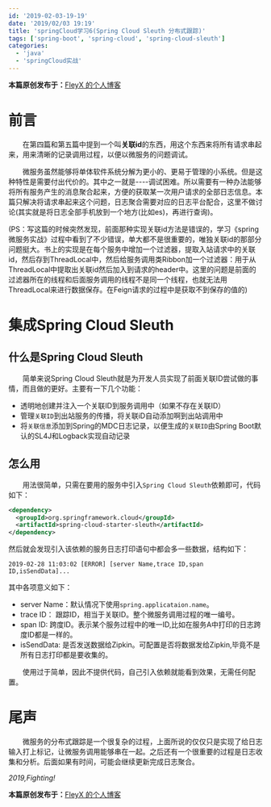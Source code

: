 ```yaml
---
id: '2019-02-03-19-19'
date: '2019/02/03 19:19'
title: 'springCloud学习6(Spring Cloud Sleuth 分布式跟踪)'
tags: ['spring-boot', 'spring-cloud', 'spring-cloud-sleuth']
categories:
  - 'java'
  - 'springCloud实战'
---
```


**本篇原创发布于：**[FleyX 的个人博客](http://tapme.top/blog/detail/2019-01-03-19-19)

# 前言

&emsp;&emsp;在第四篇和第五篇中提到一个叫**关联id**的东西，用这个东西来将所有请求串起来，用来清晰的记录调用过程，以便以微服务的问题调试。

&emsp;&emsp;微服务虽然能够将单体软件系统分解为更小的、更易于管理的小系统。但是这种特性是需要付出代价的。其中之一就是----调试困难。所以需要有一种办法能够将所有服务产生的消息聚合起来，方便的获取某一次用户请求的全部日志信息。本篇只解决将请求串起来这个问题，日志聚合需要对应的日志平台配合，这里不做讨论(其实就是将日志全部手机放到一个地方(比如es)，再进行查询)。

<!-- more -->

(PS：写这篇的时候突然发现，前面那种实现关联id方法是错误的，学习《spring微服务实战》过程中看到了不少错误，单大都不是很重要的，唯独关联id的那部分问题挺大。书上的实现是在每个服务中增加一个过滤器，提取入站请求中的关联id，然后存到ThreadLocal中，然后给服务调用类Ribbon加一个过滤器：用于从ThreadLocal中提取出关联id然后加入到请求的header中。这里的问题是前面的过滤器所在的线程和后面服务调用的线程不是同一个线程，也就无法用ThreadLocal来进行数据保存。在Feign请求的过程中是获取不到保存的值的)

# 集成Spring Cloud Sleuth

## 什么是Spring Cloud Sleuth

&emsp;&emsp;简单来说Spring Cloud Sleuth就是为开发人员实现了前面关联ID尝试做的事情，而且做的更好。主要有一下几个功能：

- 透明地创建并注入一个关联ID到服务调用中（如果不存在关联ID）
- 管理`关联ID`到出站服务的传播，将关联iD自动添加啊到出站调用中
- 将`关联信息`添加到Spring的MDC日志记录，以便生成的`关联ID`由Spring Boot默认的SL4J和Logback实现自动记录

## 怎么用

&emsp;&emsp;用法很简单，只需在要用的服务中引入`Spring Cloud Sleuth`依赖即可，代码如下：
```xml
<dependency>
  <groupId>org.springframework.cloud</groupId>
  <artifactId>spring-cloud-starter-sleuth</artifactId>
</dependency>
```
然后就会发现引入该依赖的服务日志打印语句中都会多一些数据，结构如下：
```
2019-02-28 11:03:02 [ERROR] [server Name,trace ID,span ID,isSendData]...
```
其中各项意义如下：
- server Name：默认情况下使用`spring.applicataion.name`。
- trace ID： 跟踪ID，相当于关联ID。整个微服务调用过程的唯一编号。
- span ID: 跨度ID。表示某个服务过程中的唯一ID,比如在服务A中打印的日志跨度ID都是一样的。
- isSendData: 是否发送数据给Zipkin。可配置是否将数据发给Zipkin,毕竟不是所有日志打印都是要收集的。

&emsp;&emsp;使用过于简单，因此不提供代码，自己引入依赖就能看到效果，无需任何配置。

# 尾声

&emsp;&emsp;微服务的分布式跟踪是一个很复杂的过程，上面所说的仅仅只是实现了给日志输入打上标记，让微服务调用能够串在一起。之后还有一个很重要的过程是日志收集和分析。后面如果有时间，可能会继续更新完成日志聚合。

_2019,Fighting!_

**本篇原创发布于：**[FleyX 的个人博客](http://tapme.top/blog/detail/2019-02-03-19-19)

